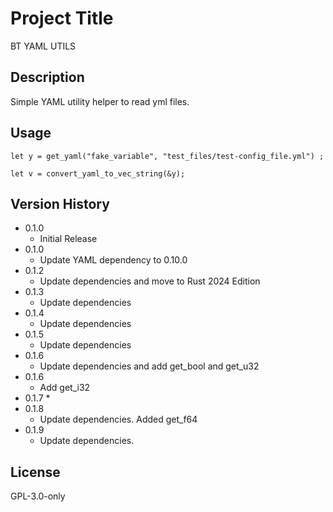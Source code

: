 # Project Title
BT YAML UTILS

## Description
Simple YAML utility helper to read yml files.

## Usage
```
let y = get_yaml("fake_variable", "test_files/test-config_file.yml") ;

let v = convert_yaml_to_vec_string(&y);
```

## Version History
* 0.1.0
    * Initial Release
* 0.1.0
    * Update YAML dependency to 0.10.0
* 0.1.2
    * Update dependencies and move to Rust 2024 Edition
* 0.1.3
    * Update dependencies
* 0.1.4
    * Update dependencies    
* 0.1.5
    * Update dependencies
* 0.1.6
    * Update dependencies and add get_bool and get_u32
* 0.1.6
    * Add get_i32
* 0.1.7
    * 
* 0.1.8
    * Update dependencies. Added get_f64
* 0.1.9
    * Update dependencies.

## License
GPL-3.0-only